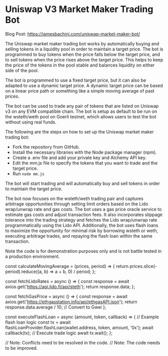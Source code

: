 # Uniswap V3 Market Maker Trading Bot

Blog Post:
https://jamesbachini.com/uniswap-market-maker-bot/


The Uniswap market maker trading bot works by automatically buying and selling tokens in a liquidity pool in order to maintain a target price. The bot is programmed to buy tokens when the price falls below the target price, and to sell tokens when the price rises above the target price. This helps to keep the price of the tokens in the pool stable and balances liquidity on either side of the pool.

The bot is programmed to use a fixed target price, but it can also be adapted to use a dynamic target price. A dynamic target price can be based on a linear price path or something like a simple moving average of past prices.

The bot can be used to trade any pair of tokens that are listed on Uniswap v3 on any EVM compatible chain. The bot is setup as default to be run on the wsteth/weth pool on Goerli testnet, which allows users to test the bot without using real funds.

The following are the steps on how to set up the Uniswap market maker trading bot:

- Fork the repository from GitHub.
- Install the necessary libraries with the Node package manager (npm).
- Create a .env file and add your private key and Alchemy API key.
- Edit the mm.js file to specify the tokens that you want to trade and the target price.
- Run `node mm.js`

The bot will start trading and will automatically buy and sell tokens in order to maintain the target price.

The bot now focuses on the wsteth/weth trading pair and captures arbitrage opportunities through setting limit orders based on the Lido wrap/unwrap rate and gas costs. The bot uses a gas price oracle service to estimate gas costs and adjust transaction fees. It also incorporates slippage tolerance into the trading strategy and fetches the Lido wrap/unwrap rate programmatically using the Lido API. Additionally, the bot uses flash loans to maximize the opportunity for minimal risk by borrowing wsteth or weth, executing arbitrage trades, and repaying the flash loan within the same transaction.

Note the code is for demonstration purposes only and is not battle tested in a production environment.

const calculateMovingAverage = (prices, period) => {
  return prices.slice(-period).reduce((a, b) => a + b, 0) / period;
};

const fetchLidoRates = async () => {
  const response = await axios.get('https://api.lido.fi/api/steth');
  return response.data;
};

const fetchGasPrice = async () => {
  const response = await axios.get('https://ethgasstation.info/api/ethgasAPI.json');
  return response.data.average / 10; // Convert to Gwei
};

const executeFlashLoan = async (amount, token, callback) => {
  // Example flash loan logic
  const tx = await flashLoanProvider.flashLoan(wallet.address, token, amount, '0x');
  await callback(tx); // Execute trade logic
  await tx.wait();
};

// Note: Conflicts need to be resolved in the code.
// Note: The code needs to be improved.
